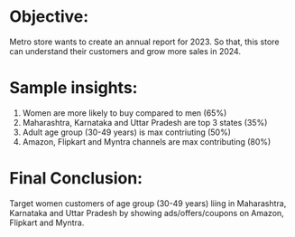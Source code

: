 # Objective:
Metro store wants to create an annual report for 2023. So that, this store can understand their customers and grow more sales in 2024. 

# Sample insights:
1. Women are more likely to buy compared to men (65%)
2. Maharashtra, Karnataka and Uttar Pradesh are top 3 states (35%)
3. Adult age group (30-49 years) is max contriuting (50%)
4. Amazon, Flipkart and Myntra channels are max contributing (80%)
   
# Final Conclusion:
Target women customers of age group (30-49 years) liing in Maharashtra, Karnataka and Uttar Pradesh by showing ads/offers/coupons on Amazon, Flipkart and Myntra.
